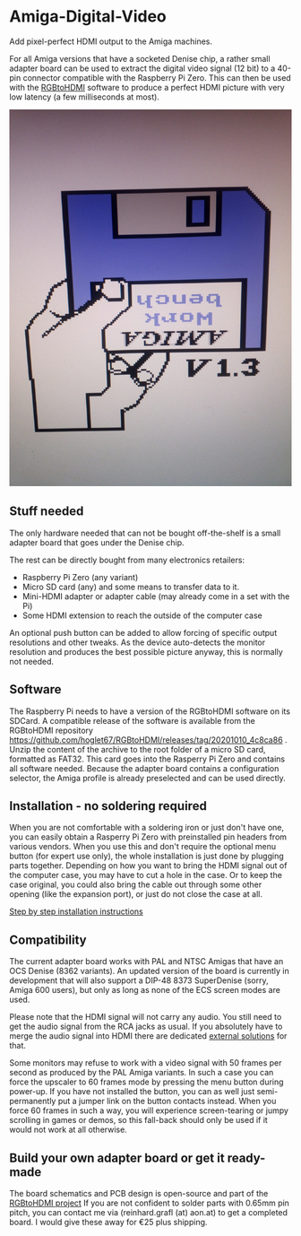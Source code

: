 # Amiga-Digital-Video
Add pixel-perfect HDMI output to the Amiga machines.

For all Amiga versions that have a socketed Denise chip, a rather small adapter board can
be used to extract the digital video signal (12 bit) to a 40-pin connector compatible
with the Raspberry Pi Zero. This can then be used with the [RGBtoHDMI](https://github.com/hoglet67/RGBtoHDMI) software 
to produce a perfect HDMI picture with very low latency (a few milliseconds at most).

![](bootscreen.jpg)


## Stuff needed

The only hardware needed that can not be bought off-the-shelf is a small adapter board that goes
under the Denise chip.

The rest can be directly bought from many electronics retailers:
* Raspberry Pi Zero (any variant)
* Micro SD card (any) and some means to transfer data to it.
* Mini-HDMI adapter or adapter cable (may already come in a set with the Pi)
* Some HDMI extension to reach the outside of the computer case

An optional push button can be added to allow forcing of specific output resolutions and other tweaks.
As the device auto-detects the monitor resolution and produces the best possible picture anyway,
this is normally not needed.


## Software

The Raspberry Pi needs to have a version of the RGBtoHDMI software on its SDCard. A compatible release of the 
software is available from the RGBtoHDMI repository 
https://github.com/hoglet67/RGBtoHDMI/releases/tag/20201010_4c8ca86 .
Unzip the content of the archive to the root folder of a micro SD card, formatted as FAT32. 
This card goes into the Rasperry Pi Zero and contains all software needed. 
Because the adapter board contains a configuration selector, the Amiga profile is already preselected and can be used directly.


## Installation - no soldering required

When you are not comfortable with a soldering iron or just don't have one, you can easily
obtain a Rasperry Pi Zero with preinstalled pin headers from various vendors. 
When you use this and don't require the optional menu button (for expert use only), the whole
installation is just done by plugging parts together. 
Depending on how you want to bring the HDMI signal out of the computer case, you may have to 
cut a hole in the case. Or to keep the case original, you could also bring the
cable out through some other opening (like the expansion port), or just do not close the case at all.

[Step by step installation instructions](installation/README.md)


## Compatibility

The current adapter board works with PAL and NTSC Amigas that have an OCS Denise (8362 variants).
An updated version of the board is currently in development that will also support a DIP-48 8373 SuperDenise
(sorry, Amiga 600 users), but only as long as none of the ECS screen modes are used.

Please note that the HDMI signal will not carry any audio. You still need to get the audio signal from
the RCA jacks as usual. If you absolutely have to merge the audio signal into HDMI there are
dedicated [external solutions](https://www.reichelt.at/at/en/hdmi-4k2k-audio-inserter-converter-ida-hdmi-ai4k-p247886.html?r=1)
for that.

Some monitors may refuse to work with a video signal with 50 frames per second as produced by the PAL Amiga variants.
In such a case you can force the upscaler to 60 frames mode by pressing the menu button during power-up.
If you have not installed the button, you can as well just semi-permanently put a jumper link on the button contacts
instead.
When you force 60 frames in such a way, you will experience screen-tearing or jumpy scrolling in games or demos, 
so this fall-back should only be used if it would not work at all otherwise.


## Build your own adapter board or get it ready-made

The board schematics and PCB design is open-source and part of the 
[RGBtoHDMI project](https://github.com/hoglet67/RGBtoHDMI/tree/master/kicad_AmigaAdapter/V1)
If you are not confident to solder parts with 0.65mm pin pitch, you can contact me via
(reinhard.grafl (at) aon.at) to get a completed board. I would give these away for €25 plus shipping. 
